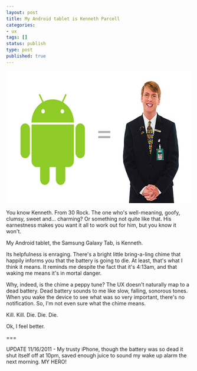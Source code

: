 ```yaml
---
layout: post
title: My Android tablet is Kenneth Parcell
categories:
- ux
tags: []
status: publish
type: post
published: true
---
```

<a href="/img/android-goofy-clumsy.jpg"><img class="alignleft size-full wp-image-666" title="android-goofy-clumsy" src="/img/android-goofy-clumsy.jpg" alt="" width="600" height="359" /></a>

You know Kenneth. From 30 Rock. The one who's well-meaning, goofy, clumsy, sweet and... charming? Or something not quite like that. His earnestness makes you want it all to work out for him, but you know it won't.

My Android tablet, the Samsung Galaxy Tab, is Kenneth.

Its helpfulness is enraging. There's a bright little bring-a-ling chime that happily informs you that the battery is going to die. At least, that's what I think it means. It reminds me despite the fact that it's 4:13am, and that waking me means it's in mortal danger.

Why, indeed, is the chime a peppy tune? The UX doesn't naturally map to a dead battery. Dead battery sounds to me like slow, falling, sonorous tones. When you wake the device to see what was so very important, there's no notification. So, I'm not even sure what the chime means.

Kill. Kill. Die. Die. Die.

Ok, I feel better.

===

UPDATE 11/16/2011 - My trusty iPhone, though the battery was so dead it shut itself off at 10pm, saved enough juice to sound my wake up alarm the next morning. MY HERO!
